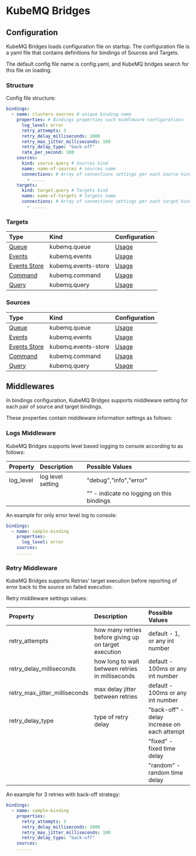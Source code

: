 # KubeMQ Bridges

## Configuration

KubeMQ Bridges loads configuration file on startup. The configuration file is a yaml file that contains definitions for bindings of Sources and Targets.

The default config file name is config.yaml, and KubeMQ bridges search for this file on loading.

### Structure

Config file structure:

```yaml
bindings:
  - name: clusters-sources # unique binding name
    properties: # Bindings properties such middleware configurations
      log_level: error
      retry_attempts: 3
      retry_delay_milliseconds: 1000
      retry_max_jitter_milliseconds: 100
      retry_delay_type: "back-off"
      rate_per_second: 100
    sources:
      kind: source.query # Sources kind
      name: name-of-sources # sources name 
      connections: # Array of connections settings per each source kind
        - .....
    targets:
      kind: target.query # Targets kind
      name: name-of-targets # targets name
      connections: # Array of connections settings per each target kind
        - .....
```

### Targets

| Type | Kind | Configuration |
| :--- | :--- | :--- |
| [Queue](https://docs.kubemq.io/learn/message-patterns/queue) | kubemq.queue | [Usage](targets/queue.md) |
| [Events](https://docs.kubemq.io/learn/message-patterns/pubsub#events) | kubemq.events | [Usage](targets/events.md) |
| [Events Store](https://docs.kubemq.io/learn/message-patterns/pubsub#events-store) | kubemq.events-store | [Usage](targets/events-store.md) |
| [Command](https://docs.kubemq.io/learn/message-patterns/rpc#commands) | kubemq.command | [Usage](targets/command.md) |
| [Query](https://docs.kubemq.io/learn/message-patterns/rpc#queries) | kubemq.query | [Usage](targets/query.md) |

### Sources

| Type | Kind | Configuration |
| :--- | :--- | :--- |
| [Queue](https://docs.kubemq.io/learn/message-patterns/queue) | kubemq.queue | [Usage](sources/queue.md) |
| [Events](https://docs.kubemq.io/learn/message-patterns/pubsub#events) | kubemq.events | [Usage](sources/events.md) |
| [Events Store](https://docs.kubemq.io/learn/message-patterns/pubsub#events-store) | kubemq.events-store | [Usage](sources/events-store.md) |
| [Command](https://docs.kubemq.io/learn/message-patterns/rpc#commands) | kubemq.command | [Usage](sources/command.md) |
| [Query](https://docs.kubemq.io/learn/message-patterns/rpc#queries) | kubemq.query | [Usage](sources/query.md) |

## Middlewares

In bindings configuration, KubeMQ Bridges supports middleware setting for each pair of source and target bindings.

These properties contain middleware information settings as follows:

### Logs Middleware

KubeMQ Bridges supports level based logging to console according to as follows:

| Property | Description | Possible Values |
| :--- | :--- | :--- |
| log\_level | log level setting | "debug","info","error" |
|  |  | "" - indicate no logging on this bindings |

An example for only error level log to console:

```yaml
bindings:
  - name: sample-binding 
    properties: 
      log_level: error
    sources:
    ......
```

### Retry Middleware

KubeMQ Bridges supports Retries' target execution before reporting of error back to the source on failed execution.

Retry middleware settings values:

| Property | Description | Possible Values |
| :--- | :--- | :--- |
| retry\_attempts | how many retries before giving up on target execution | default - 1, or any int number |
| retry\_delay\_milliseconds | how long to wait between retries in milliseconds | default - 100ms or any int number |
| retry\_max\_jitter\_milliseconds | max delay jitter between retries | default - 100ms or any int number |
| retry\_delay\_type | type of retry delay | "back-off" - delay increase on each attempt |
|  |  | "fixed" - fixed time delay |
|  |  | "random" - random time delay |

An example for 3 retries with back-off strategy:

```yaml
bindings:
  - name: sample-binding 
    properties: 
      retry_attempts: 3
      retry_delay_milliseconds: 1000
      retry_max_jitter_milliseconds: 100
      retry_delay_type: "back-off"
    sources:
    ......
```

